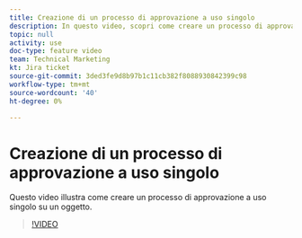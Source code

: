 ```yaml
---
title: Creazione di un processo di approvazione a uso singolo
description: In questo video, scopri come creare un processo di approvazione a uso singolo su un oggetto.
topic: null
activity: use
doc-type: feature video
team: Technical Marketing
kt: Jira ticket
source-git-commit: 3ded3fe9d8b97b1c11cb382f8088930842399c98
workflow-type: tm+mt
source-wordcount: '40'
ht-degree: 0%

---
```


# Creazione di un processo di approvazione a uso singolo

Questo video illustra come creare un processo di approvazione a uso singolo su un oggetto.

>[!VIDEO](https://video.tv.adobe.com/v/335225/?quality=12)
